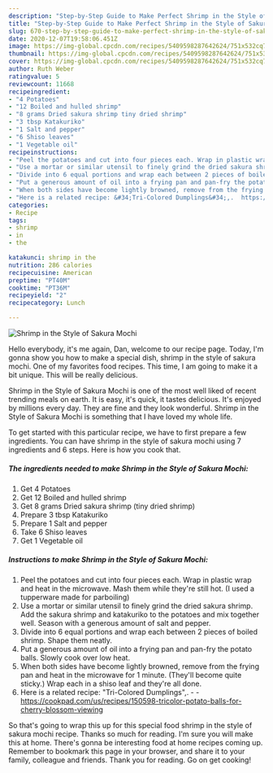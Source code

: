 ```yaml
---
description: "Step-by-Step Guide to Make Perfect Shrimp in the Style of Sakura Mochi"
title: "Step-by-Step Guide to Make Perfect Shrimp in the Style of Sakura Mochi"
slug: 670-step-by-step-guide-to-make-perfect-shrimp-in-the-style-of-sakura-mochi
date: 2020-12-07T19:58:06.451Z
image: https://img-global.cpcdn.com/recipes/5409598287642624/751x532cq70/shrimp-in-the-style-of-sakura-mochi-recipe-main-photo.jpg
thumbnail: https://img-global.cpcdn.com/recipes/5409598287642624/751x532cq70/shrimp-in-the-style-of-sakura-mochi-recipe-main-photo.jpg
cover: https://img-global.cpcdn.com/recipes/5409598287642624/751x532cq70/shrimp-in-the-style-of-sakura-mochi-recipe-main-photo.jpg
author: Ruth Weber
ratingvalue: 5
reviewcount: 11668
recipeingredient:
- "4 Potatoes"
- "12 Boiled and hulled shrimp"
- "8 grams Dried sakura shrimp tiny dried shrimp"
- "3 tbsp Katakuriko"
- "1 Salt and pepper"
- "6 Shiso leaves"
- "1 Vegetable oil"
recipeinstructions:
- "Peel the potatoes and cut into four pieces each. Wrap in plastic wrap and heat in the microwave. Mash them while they&#39;re still hot. (I used a tupperware made for parboiling)"
- "Use a mortar or similar utensil to finely grind the dried sakura shrimp. Add the sakura shrimp and katakuriko to the potatoes and mix together well. Season with a generous amount of salt and pepper."
- "Divide into 6 equal portions and wrap each between 2 pieces of boiled shrimp. Shape them neatly."
- "Put a generous amount of oil into a frying pan and pan-fry the potato balls. Slowly cook over low heat."
- "When both sides have become lightly browned, remove from the frying pan and heat in the microwave for 1 minute. (They&#39;ll become quite sticky.) Wrap each in a shiso leaf and they&#39;re all done."
- "Here is a related recipe: &#34;Tri-Colored Dumplings&#34;,.  https://cookpad.com/us/recipes/150598-tricolor-potato-balls-for-cherry-blossom-viewing"
categories:
- Recipe
tags:
- shrimp
- in
- the

katakunci: shrimp in the 
nutrition: 286 calories
recipecuisine: American
preptime: "PT40M"
cooktime: "PT36M"
recipeyield: "2"
recipecategory: Lunch

---
```



![Shrimp in the Style of Sakura Mochi](https://img-global.cpcdn.com/recipes/5409598287642624/751x532cq70/shrimp-in-the-style-of-sakura-mochi-recipe-main-photo.jpg)

Hello everybody, it's me again, Dan, welcome to our recipe page. Today, I'm gonna show you how to make a special dish, shrimp in the style of sakura mochi. One of my favorites food recipes. This time, I am going to make it a bit unique. This will be really delicious.



Shrimp in the Style of Sakura Mochi is one of the most well liked of recent trending meals on earth. It is easy, it's quick, it tastes delicious. It's enjoyed by millions every day. They are fine and they look wonderful. Shrimp in the Style of Sakura Mochi is something that I have loved my whole life.


To get started with this particular recipe, we have to first prepare a few ingredients. You can have shrimp in the style of sakura mochi using 7 ingredients and 6 steps. Here is how you cook that.

<!--inarticleads1-->

##### The ingredients needed to make Shrimp in the Style of Sakura Mochi:

1. Get 4 Potatoes
1. Get 12 Boiled and hulled shrimp
1. Get 8 grams Dried sakura shrimp (tiny dried shrimp)
1. Prepare 3 tbsp Katakuriko
1. Prepare 1 Salt and pepper
1. Take 6 Shiso leaves
1. Get 1 Vegetable oil




<!--inarticleads2-->

##### Instructions to make Shrimp in the Style of Sakura Mochi:

1. Peel the potatoes and cut into four pieces each. Wrap in plastic wrap and heat in the microwave. Mash them while they&#39;re still hot. (I used a tupperware made for parboiling)
1. Use a mortar or similar utensil to finely grind the dried sakura shrimp. Add the sakura shrimp and katakuriko to the potatoes and mix together well. Season with a generous amount of salt and pepper.
1. Divide into 6 equal portions and wrap each between 2 pieces of boiled shrimp. Shape them neatly.
1. Put a generous amount of oil into a frying pan and pan-fry the potato balls. Slowly cook over low heat.
1. When both sides have become lightly browned, remove from the frying pan and heat in the microwave for 1 minute. (They&#39;ll become quite sticky.) Wrap each in a shiso leaf and they&#39;re all done.
1. Here is a related recipe: &#34;Tri-Colored Dumplings&#34;,. -  - https://cookpad.com/us/recipes/150598-tricolor-potato-balls-for-cherry-blossom-viewing




So that's going to wrap this up for this special food shrimp in the style of sakura mochi recipe. Thanks so much for reading. I'm sure you will make this at home. There's gonna be interesting food at home recipes coming up. Remember to bookmark this page in your browser, and share it to your family, colleague and friends. Thank you for reading. Go on get cooking!
